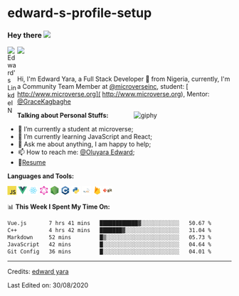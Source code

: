 # edward-s-profile-setup
### Hey there <img src="https://media.giphy.com/media/hvRJCLFzcasrR4ia7z/giphy.gif" width="25px">
<a href="https://www.linkedin.com/in/edward-oluyara-708b88215/">
  <img align="left" alt="Edward's LinkdeIN" width="22px" src="https://cdn.jsdelivr.net/npm/simple-icons@v3/icons/linkedin.svg" />
</a>


![](https://visitor-badge.glitch.me/badge?page_id=oluyaratosin123)

<br />

Hi, I'm Edward Yara, a Full Stack Developer 🚀 from Nigeria, currently, I'm a Community Team Member at [@microverseinc](http://www.microverse.org), student: [ http://www.microverse.org]( http://www.microverse.org), Mentor: [@GraceKagbaghe](https://github.com/gracekabaghe) 


[<img align='right' src="https://media.giphy.com/media/M9gbBd9nbDrOTu1Mqx/giphy.gif" width="220" alt="giphy">](https://angel.co/profile/edit/overview) 


**Talking about Personal Stuffs:**

- 👨 I’m currently a student at microverse;
- 🌱 I’m currently learning JavaScript and React; 
- 💬 Ask me about anything, I am happy to help;
- 📫 How to reach me: [@Oluyara Edward](https://www.linkedin.com/in/edward-oluyara-708b88215/);
- 📝[Resume](https://oluyaratosin123.github.io/Portfolio1/)

**Languages and Tools:**  

<code><img height="20" src="https://raw.githubusercontent.com/github/explore/80688e429a7d4ef2fca1e82350fe8e3517d3494d/topics/javascript/javascript.png"></code>
<code><img height="20" src="https://raw.githubusercontent.com/github/explore/80688e429a7d4ef2fca1e82350fe8e3517d3494d/topics/vue/vue.png"></code>
<code><img height="20" src="https://raw.githubusercontent.com/github/explore/80688e429a7d4ef2fca1e82350fe8e3517d3494d/topics/react/react.png"></code>
<code><img height="20" src="https://raw.githubusercontent.com/github/explore/5c058a388828bb5fde0bcafd4bc867b5bb3f26f3/topics/graphql/graphql.png"></code>
<code><img height="20" src="https://raw.githubusercontent.com/github/explore/80688e429a7d4ef2fca1e82350fe8e3517d3494d/topics/nodejs/nodejs.png"></code>
<code><img height="20" src="https://raw.githubusercontent.com/github/explore/80688e429a7d4ef2fca1e82350fe8e3517d3494d/topics/cpp/cpp.png"></code>
<code><img height="20" src="https://raw.githubusercontent.com/github/explore/80688e429a7d4ef2fca1e82350fe8e3517d3494d/topics/python/python.png"></code>
<code><img height="20" src="https://raw.githubusercontent.com/github/explore/80688e429a7d4ef2fca1e82350fe8e3517d3494d/topics/mysql/mysql.png"></code>
<code><img height="20" src="https://raw.githubusercontent.com/github/explore/80688e429a7d4ef2fca1e82350fe8e3517d3494d/topics/firebase/firebase.png"></code>
<code><img height="20" src="https://raw.githubusercontent.com/github/explore/80688e429a7d4ef2fca1e82350fe8e3517d3494d/topics/git/git.png"></code>

📊 **This Week I Spent My Time On:**
<!--START_SECTION:waka-->
```text
Vue.js       7 hrs 41 mins   ████████████▓░░░░░░░░░░░░   50.67 % 
C++          4 hrs 42 mins   ███████▓░░░░░░░░░░░░░░░░░   31.04 % 
Markdown     52 mins         █▒░░░░░░░░░░░░░░░░░░░░░░░   05.73 % 
JavaScript   42 mins         █░░░░░░░░░░░░░░░░░░░░░░░░   04.64 % 
Git Config   36 mins         █░░░░░░░░░░░░░░░░░░░░░░░░   04.01 % 
```
<!--END_SECTION:waka-->



-----
Credits: [edward yara](https://github.com/oluyaratosin123)

Last Edited on: 30/08/2020


